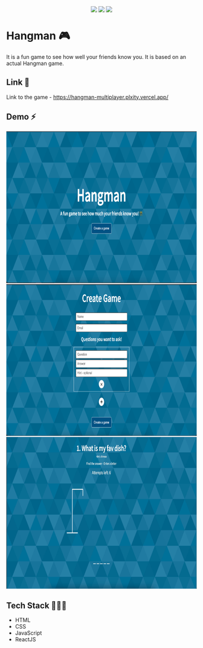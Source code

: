 <div align="center">
    <img src="https://forthebadge.com/images/badges/powered-by-responsibility.svg" >
    <img src="https://forthebadge.com/images/badges/built-with-love.svg" >
    <img src="https://forthebadge.com/images/badges/made-with-javascript.svg" >
</div>


# Hangman 🎮

It is a fun game to see how well your friends know you. It is based on an actual Hangman game.

## Link 🔗
 Link to the game - https://hangman-multiplayer.plxity.vercel.app/

## Demo ⚡️

<img src="./DemoPics/demo1.png" height="400" width="700">
<img src="./DemoPics/demo2.png" height="400" width="700">
<img src="./DemoPics/demo3.png" height="400" width="700">


## Tech Stack 👨🏻‍💻

- HTML
- CSS
- JavaScript
- ReactJS


